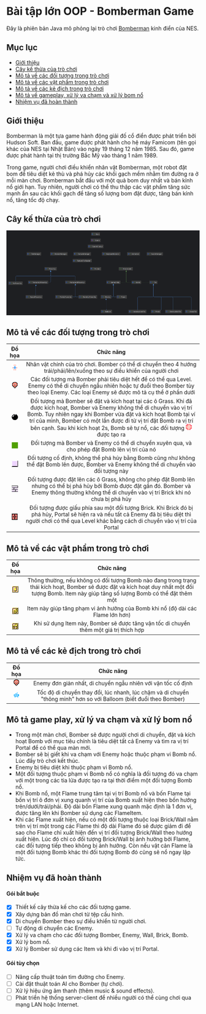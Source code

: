 # Bài tập lớn OOP - Bomberman Game
Đây là phiên bản Java mô phỏng lại trò chơi [Bomberman](https://www.youtube.com/watch?v=mKIOVwqgSXM) kinh điển của NES.


## Mục lục
* [Giới thiệu](#giới-thiệu)
* [Cây kế thừa của trò chơi](#cây-kế-thừa-của-trò-chơi)
* [Mô tả về các đối tượng trong trò chơi](#mô-tả-về-các-đối-tượng-trong-trò-chơi)
* [Mô tả về các vật phẩm trong trò chơi](#mô-tả-về-các-vật-phẩm-trong-trò-chơi)
* [Mô tả về các kẻ địch trong trò chơi](#mô-tả-về-các-kẻ-địch-trong-trò-chơi)
* [Mô tả về gameplay, xử lý va chạm và xử lý bom nổ](#mô-tả-game-play-xử-lý-va-chạm-và-xử-lý-bom-nổ)
* [Nhiệm vụ đã hoàn thành](#nhiệm-vụ-đã-hoàn-thành)


## Giới thiệu
Bomberman là một tựa game hành động giải đố cổ điển được phát triển bởi Hudson Soft. Ban đầu, game được phát hành cho hệ máy Famicom (tên gọi khác của NES tại Nhật Bản) vào ngày 19 tháng 12 năm 1985. Sau đó, game được phát hành tại thị trường Bắc Mỹ vào tháng 1 năm 1989.

Trong game, người chơi điều khiển nhân vật Bomberman, một robot đặt bom để tiêu diệt kẻ thù và phá hủy các khối gạch mềm nhằm tìm đường ra ở mỗi màn chơi. Bomberman bắt đầu với một quả bom duy nhất và bán kính nổ giới hạn. Tuy nhiên, người chơi có thể thu thập các vật phẩm tăng sức mạnh ẩn sau các khối gạch để tăng số lượng bom đặt được, tăng bán kính nổ, tăng tốc độ chạy.


## Cây kế thừa của trò chơi
![Diagram](res/Diagram.png)


## Mô tả về các đối tượng trong trò chơi
|                   Đồ họa                  |                                                                                                                                                                                       Chức năng                                                                                                                                                                                       |
|:-----------------------------------------:|:-------------------------------------------------------------------------------------------------------------------------------------------------------------------------------------------------------------------------------------------------------------------------------------------------------------------------------------------------------------------------------------:|
|   ![Player](res/sprites/player_down.png)  |                                                                                                                                Nhân vật chính của trò chơi. Bomber có thể di chuyển theo 4 hướng trái/phải/lên/xuống theo sự điều khiển của người chơi                                                                                                                                |
| ![Enemy](res/sprites/balloom_right_1.png) |                                                                                            Các đối tượng mà Bomber phải tiêu diệt hết để có thể qua Level. Enemy có thể di chuyển ngẫu nhiên hoặc tự đuổi theo Bomber tùy theo loại Enemy. Các loại Enemy sẽ được mô tả cụ thể ở phần dưới                                                                                            |
|       ![Bomb](res/sprites/bomb.png)       | Đối tượng mà Bomber sẽ đặt và kích hoạt tại các ô Grass. Khi đã được kích hoạt, Bomber và Enemy không thể di chuyển vào vị trí Bomb. Tuy nhiên ngay khi Bomber vừa đặt và kích hoạt Bomb tại ví trí của mình, Bomber có một lần được đi từ vị trí đặt Bomb ra vị trí bên cạnh. Sau khi kích hoạt 2s, Bomb sẽ tự nổ, các đối tượng ![Flame](res/sprites/bomb_exploded_0.png) được tạo ra |
|      ![Grass](res/sprites/grass.png)      |                                                                                                                                            Đối tượng mà Bomber và Enemy có thể di chuyển xuyên qua, và cho phép đặt Bomb lên vị trí của nó                                                                                                                                            |
|       ![Wall](res/sprites/wall.png)       |                                                                                                                       Đối tượng cố định, không thể phá hủy bằng Bomb cũng như không thể đặt Bomb lên được, Bomber và Enemy không thể di chuyển vào đối tượng này                                                                                                                      |
|      ![Brick](res/sprites/brick.png)      |                                                                                       Đối tượng được đặt lên các ô Grass, không cho phép đặt Bomb lên nhưng có thể bị phá hủy bởi Bomb được đặt gần đó. Bomber và Enemy thông thường không thể di chuyển vào vị trí Brick khi nó chưa bị phá hủy                                                                                      |
|     ![Portal](res/sprites/portal.png)     |                                                                                    Đối tượng được giấu phía sau một đối tượng Brick. Khi Brick đó bị phá hủy, Portal sẽ hiện ra và nếu tất cả Enemy đã bị tiêu diệt thì người chơi có thể qua Level khác bằng cách di chuyển vào vị trí của Portal                                                                                    |


## Mô tả về các vật phẩm trong trò chơi
|                    Đồ họa                    |                                                                                             Chức năng                                                                                            |
|:--------------------------------------------:|:------------------------------------------------------------------------------------------------------------------------------------------------------------------------------------------------:|
|  ![BombItem](res/sprites/powerup_bombs.png)  | Thông thường, nếu không có đối tượng Bomb nào đang trong trạng thái kích hoạt, Bomber sẽ được đặt và kích hoạt duy nhất một đối tượng Bomb. Item này giúp tăng số lượng Bomb có thể đặt thêm một |
| ![FlameItem](res/sprites/powerup_flames.png) |                                                          Item này giúp tăng phạm vi ảnh hưởng của Bomb khi nổ (độ dài các Flame lớn hơn)                                                         |
|  ![SpeedItem](res/sprites/powerup_speed.png) |                                                      Khi sử dụng Item này, Bomber sẽ được tăng vận tốc di chuyển thêm một giá trị thích hợp                                                      |


## Mô tả về các kẻ địch trong trò chơi
|                    Đồ họa                   |                                                      Chức năng                                                      |
|:-------------------------------------------:|:-------------------------------------------------------------------------------------------------------------------:|
| ![Balloom](res/sprites/balloom_right_1.png) |                            Enemy đơn giản nhất, di chuyển ngẫu nhiên với vận tốc cố định                            |
|    ![Oneal](res/sprites/oneal_right1.png)   | Tốc độ di chuyển thay đổi, lúc nhanh, lúc chậm và di chuyển "thông minh" hơn so với Balloom (biết đuổi theo Bomber) |


## Mô tả game play, xử lý va chạm và xử lý bom nổ
- Trong một màn chơi, Bomber sẽ được người chơi di chuyển, đặt và kích hoạt Bomb với mục tiêu chính là tiêu diệt tất cả Enemy và tìm ra vị trí Portal để có thể qua màn mới.
- Bomber sẽ bị giết khi va chạm với Enemy hoặc thuộc phạm vi Bomb nổ. Lúc đấy trò chơi kết thúc.
- Enemy bị tiêu diệt khi thuộc phạm vi Bomb nổ.
- Một đối tượng thuộc phạm vi Bomb nổ có nghĩa là đối tượng đó va chạm với một trong các tia lửa được tạo ra tại thời điểm một đối tượng Bomb nổ.
- Khi Bomb nổ, một Flame trung tâm tại vị trí Bomb nổ và bốn Flame tại bốn vị trí ô đơn vị xung quanh vị trí của Bomb xuất hiện theo bốn hướng trên/dưới/trái/phải. Độ dài bốn Flame xung quanh   mặc định là 1 đơn vị, được tăng lên khi Bomber sử dụng các FlameItem.
- Khi các Flame xuất hiện, nếu có một đối tượng thuộc loại Brick/Wall nằm trên vị trí một trong các Flame thì độ dài Flame đó sẽ được giảm đi để sao cho Flame chỉ xuất hiện đến vị trí đối tượng Brick/Wall theo hướng xuất hiện. Lúc đó chỉ có đối tượng Brick/Wall bị ảnh hưởng bởi Flame, các đối tượng tiếp theo không bị ảnh hưởng. Còn nếu vật cản Flame là một đối tượng Bomb khác thì đối tượng Bomb đó cũng sẽ nổ ngay lập tức.


## Nhiệm vụ đã hoàn thành
#### Gói bắt buộc
- [x] Thiết kế cây thừa kế cho các đối tượng game.
- [x] Xây dựng bản đồ màn chơi từ tệp cấu hình.
- [x] Di chuyển Bomber theo sự điều khiển từ người chơi.
- [ ] Tự động di chuyển các Enemy.
- [x] Xử lý va chạm cho các đối tượng Bomber, Enemy, Wall, Brick, Bomb.
- [x] Xử lý bom nổ.
- [x] Xử lý Bomber sử dụng các Item và khi đi vào vị trí Portal.  
#### Gói tùy chọn
- [ ] Nâng cấp thuật toán tìm đường cho Enemy.
- [ ] Cài đặt thuật toán AI cho Bomber (tự chơi).
- [ ] Xử lý hiệu ứng âm thanh (thêm music & sound effects).
- [ ] Phát triển hệ thống server-client để nhiều người có thể cùng chơi qua mạng LAN hoặc Internet.
